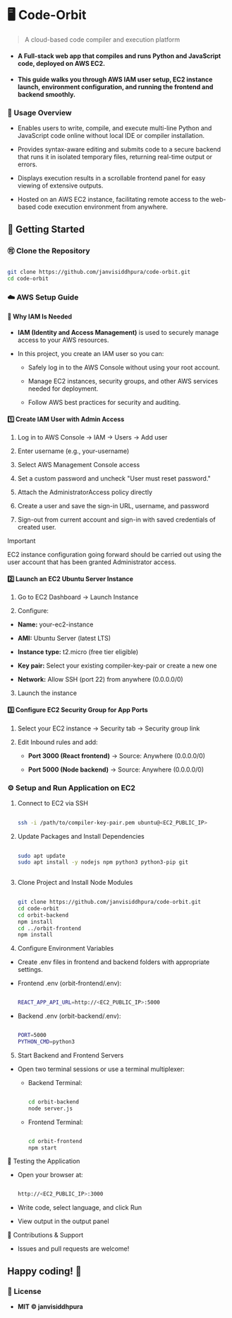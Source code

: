 # 🖥️ Code-Orbit
> A cloud-based code compiler and execution platform

- #### A Full-stack web app that compiles and runs Python and JavaScript code, deployed on AWS EC2.

- #### This guide walks you through AWS IAM user setup, EC2 instance launch, environment configuration, and running the frontend and backend smoothly.

### 📖 Usage Overview

- Enables users to write, compile, and execute multi-line Python and JavaScript code online without local IDE or compiler installation.

- Provides syntax-aware editing and submits code to a secure backend that runs it in isolated temporary files, returning real-time output or errors.

- Displays execution results in a scrollable frontend panel for easy viewing of extensive outputs.

- Hosted on an AWS EC2 instance, facilitating remote access to the web-based code execution environment from anywhere.

## 🚀 Getting Started

### 🉑 Clone the Repository

```bash

git clone https://github.com/janvisiddhpura/code-orbit.git
cd code-orbit

```

### ☁️ AWS Setup Guide                  

#### 🔐 Why IAM Is Needed

- **IAM (Identity and Access Management)** is used to securely manage access to your AWS resources.

- In this project, you create an IAM user so you can:

  - Safely log in to the AWS Console without using your root account.
 
  - Manage EC2 instances, security groups, and other AWS services needed for deployment.
 
  - Follow AWS best practices for security and auditing.

#### 1️⃣ Create IAM User with Admin Access

1. Log in to AWS Console → IAM → Users → Add user

2. Enter username (e.g., your-username)

3. Select AWS Management Console access

4. Set a custom password and uncheck "User must reset password."

5. Attach the AdministratorAccess policy directly

6. Create a user and save the sign-in URL, username, and password

7. Sign-out from current account and sign-in with saved credentials of created user.

> [!IMPORTANT]
> EC2 instance configuration going forward should be carried out using the user account that has been granted Administrator access.

#### 2️⃣ Launch an EC2 Ubuntu Server Instance

1. Go to EC2 Dashboard → Launch Instance

2. Configure:

  - **Name:** your-ec2-instance

  - **AMI:** Ubuntu Server (latest LTS)

  - **Instance type:** t2.micro (free tier eligible)

  - **Key pair:** Select your existing compiler-key-pair or create a new one

  - **Network:** Allow SSH (port 22) from anywhere (0.0.0.0/0)

3. Launch the instance

#### 3️⃣ Configure EC2 Security Group for App Ports

1. Select your EC2 instance → Security tab → Security group link

2. Edit Inbound rules and add:

    - **Port 3000 (React frontend)** → Source: Anywhere (0.0.0.0/0)

    - **Port 5000 (Node backend)** → Source: Anywhere (0.0.0.0/0)

### ⚙️ Setup and Run Application on EC2

1. Connect to EC2 via SSH

    ```bash
  
    ssh -i /path/to/compiler-key-pair.pem ubuntu@<EC2_PUBLIC_IP>
   
    ```

2. Update Packages and Install Dependencies

    ```bash
  
    sudo apt update
    sudo apt install -y nodejs npm python3 python3-pip git
  
    ```

3. Clone Project and Install Node Modules

    ```bash
  
    git clone https://github.com/janvisiddhpura/code-orbit.git
    cd code-orbit
    cd orbit-backend
    npm install
    cd ../orbit-frontend
    npm install
    ```

4. Configure Environment Variables

- Create .env files in frontend and backend folders with appropriate settings.

- Frontend .env (orbit-frontend/.env):

  ```bash
  
  REACT_APP_API_URL=http://<EC2_PUBLIC_IP>:5000
  
  ```

- Backend .env (orbit-backend/.env):

  ```bash
  
  PORT=5000
  PYTHON_CMD=python3
  
  ```

5. Start Backend and Frontend Servers

- Open two terminal sessions or use a terminal multiplexer:

  - Backend Terminal:

    ```bash
    
    cd orbit-backend
    node server.js
    
    ```

  - Frontend Terminal:

    ```bash
    
    cd orbit-frontend
    npm start
    
    ```

🧪 Testing the Application

- Open your browser at:

  ```bash

  http://<EC2_PUBLIC_IP>:3000

  ```

- Write code, select language, and click Run

- View output in the output panel

🙌 Contributions & Support

- Issues and pull requests are welcome!

## Happy coding! 🎉

### 📄 License

- **MIT © janvisiddhpura**
